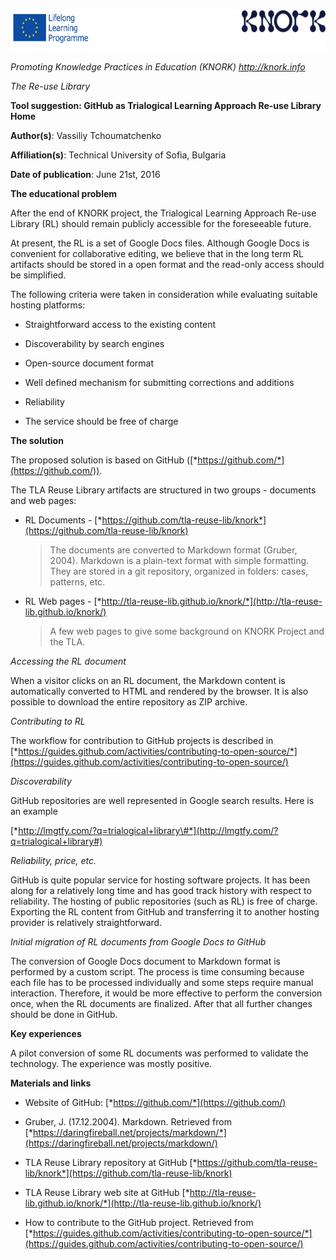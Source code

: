 <img src="img090/media/image01.png" width="624" height="65" />

*Promoting Knowledge Practices in Education (KNORK) http://knork.info*

*The Re-use Library*

**Tool suggestion: GitHub as Trialogical Learning Approach Re-use Library Home**

**Author(s)**: Vassiliy Tchoumatchenko

**Affiliation(s)**: Technical University of Sofia, Bulgaria

**Date of publication**: June 21st, 2016

**The educational problem**

After the end of KNORK project, the Trialogical Learning Approach Re-use Library (RL) should remain publicly accessible for the foreseeable future.

At present, the RL is a set of Google Docs files. Although Google Docs is convenient for collaborative editing, we believe that in the long term RL artifacts should be stored in a open format and the read-only access should be simplified.

The following criteria were taken in consideration while evaluating suitable hosting platforms:

-   Straightforward access to the existing content

-   Discoverability by search engines

-   Open-source document format

-   Well defined mechanism for submitting corrections and additions

-   Reliability

-   The service should be free of charge

**The solution**

The proposed solution is based on GitHub ([*https://github.com/*](https://github.com/)).

The TLA Reuse Library artifacts are structured in two groups - documents and web pages:

-   RL Documents - [*https://github.com/tla-reuse-lib/knork*](https://github.com/tla-reuse-lib/knork)
    > The documents are converted to Markdown format (Gruber, 2004). Markdown is a plain-text format with simple formatting. They are stored in a git repository, organized in folders: cases, patterns, etc.

<!-- -->

-   RL Web pages - [*http://tla-reuse-lib.github.io/knork/*](http://tla-reuse-lib.github.io/knork/)
    > A few web pages to give some background on KNORK Project and the TLA.

*Accessing the RL document*

When a visitor clicks on an RL document, the Markdown content is automatically converted to HTML and rendered by the browser. It is also possible to download the entire repository as ZIP archive.

*Contributing to RL*

The workflow for contribution to GitHub projects is described in [*https://guides.github.com/activities/contributing-to-open-source/*](https://guides.github.com/activities/contributing-to-open-source/)

*Discoverability*

GitHub repositories are well represented in Google search results. Here is an example

[*http://lmgtfy.com/?q=trialogical+library\#*](http://lmgtfy.com/?q=trialogical+library#)

*Reliability, price, etc.*

GitHub is quite popular service for hosting software projects. It has been along for a relatively long time and has good track history with respect to reliability. The hosting of public repositories (such as RL) is free of charge. Exporting the RL content from GitHub and transferring it to another hosting provider is relatively straightforward.

*Initial migration of RL documents from Google Docs to GitHub*

The conversion of Google Docs document to Markdown format is performed by a custom script. The process is time consuming because each file has to be processed individually and some steps require manual interaction. Therefore, it would be more effective to perform the conversion once, when the RL documents are finalized. After that all further changes should be done in GitHub.

**Key experiences**

A pilot conversion of some RL documents was performed to validate the technology. The experience was mostly positive.

**Materials and links**

-   Website of GitHub: [*https://github.com/*](https://github.com/)

-   Gruber, J. (17.12.2004). Markdown. Retrieved from [*https://daringfireball.net/projects/markdown/*](https://daringfireball.net/projects/markdown/)

-   TLA Reuse Library repository at GitHub [*https://github.com/tla-reuse-lib/knork*](https://github.com/tla-reuse-lib/knork)

-   TLA Reuse Library web site at GitHub [*http://tla-reuse-lib.github.io/knork/*](http://tla-reuse-lib.github.io/knork/)

-   How to contribute to the GitHub project. Retrieved from [*https://guides.github.com/activities/contributing-to-open-source/*](https://guides.github.com/activities/contributing-to-open-source/)


